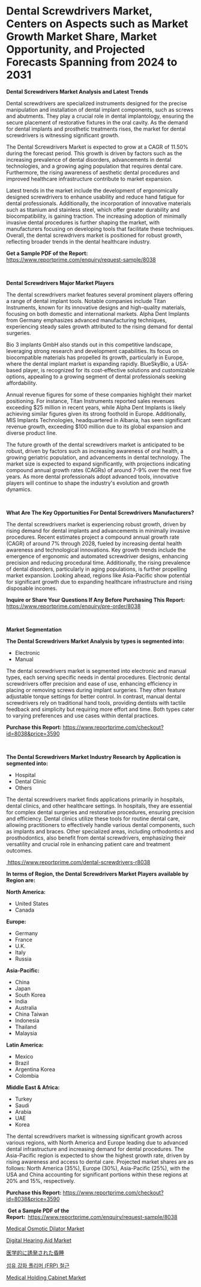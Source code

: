 <p><h1>Dental Screwdrivers Market, Centers on Aspects such as Market Growth Market Share, Market Opportunity, and Projected Forecasts Spanning from 2024 to 2031</h1></p><p><strong>Dental Screwdrivers Market Analysis and Latest Trends</strong></p>
<p><p>Dental screwdrivers are specialized instruments designed for the precise manipulation and installation of dental implant components, such as screws and abutments. They play a crucial role in dental implantology, ensuring the secure placement of restorative fixtures in the oral cavity. As the demand for dental implants and prosthetic treatments rises, the market for dental screwdrivers is witnessing significant growth.</p><p>The Dental Screwdrivers Market is expected to grow at a CAGR of 11.50% during the forecast period. This growth is driven by factors such as the increasing prevalence of dental disorders, advancements in dental technologies, and a growing aging population that requires dental care. Furthermore, the rising awareness of aesthetic dental procedures and improved healthcare infrastructure contribute to market expansion.</p><p>Latest trends in the market include the development of ergonomically designed screwdrivers to enhance usability and reduce hand fatigue for dental professionals. Additionally, the incorporation of innovative materials such as titanium and stainless steel, which offer greater durability and biocompatibility, is gaining traction. The increasing adoption of minimally invasive dental procedures is further shaping the market, with manufacturers focusing on developing tools that facilitate these techniques. Overall, the dental screwdrivers market is positioned for robust growth, reflecting broader trends in the dental healthcare industry.</p></p>
<p><strong>Get a Sample PDF of the Report:&nbsp;</strong> <a href="https://www.reportprime.com/enquiry/request-sample/8038">https://www.reportprime.com/enquiry/request-sample/8038</a></p>
<p>&nbsp;</p>
<p><strong>Dental Screwdrivers Major Market Players</strong></p>
<p><p>The dental screwdrivers market features several prominent players offering a range of dental implant tools. Notable companies include Titan Instruments, known for its innovative designs and high-quality materials, focusing on both domestic and international markets. Alpha Dent Implants from Germany emphasizes advanced manufacturing techniques, experiencing steady sales growth attributed to the rising demand for dental surgeries.</p><p>Bio 3 implants GmbH also stands out in this competitive landscape, leveraging strong research and development capabilities. Its focus on biocompatible materials has propelled its growth, particularly in Europe, where the dental implant market is expanding rapidly. BlueSkyBio, a USA-based player, is recognized for its cost-effective solutions and customizable options, appealing to a growing segment of dental professionals seeking affordability.</p><p>Annual revenue figures for some of these companies highlight their market positioning. For instance, Titan Instruments reported sales revenues exceeding $25 million in recent years, while Alpha Dent Implants is likely achieving similar figures given its strong foothold in Europe. Additionally, MIS Implants Technologies, headquartered in Albania, has seen significant revenue growth, exceeding $100 million due to its global expansion and diverse product line.</p><p>The future growth of the dental screwdrivers market is anticipated to be robust, driven by factors such as increasing awareness of oral health, a growing geriatric population, and advancements in dental technology. The market size is expected to expand significantly, with projections indicating compound annual growth rates (CAGRs) of around 7-9% over the next five years. As more dental professionals adopt advanced tools, innovative players will continue to shape the industry's evolution and growth dynamics.</p></p>
<p>&nbsp;</p>
<p><strong>What Are The Key Opportunities For Dental Screwdrivers Manufacturers?</strong></p>
<p><p>The dental screwdrivers market is experiencing robust growth, driven by rising demand for dental implants and advancements in minimally invasive procedures. Recent estimates project a compound annual growth rate (CAGR) of around 7% through 2028, fueled by increasing dental health awareness and technological innovations. Key growth trends include the emergence of ergonomic and automated screwdriver designs, enhancing precision and reducing procedural time. Additionally, the rising prevalence of dental disorders, particularly in aging populations, is further propelling market expansion. Looking ahead, regions like Asia-Pacific show potential for significant growth due to expanding healthcare infrastructure and rising disposable incomes.</p></p>
<p><strong>Inquire or Share Your Questions If Any Before Purchasing This Report:</strong> <a href="https://www.reportprime.com/enquiry/pre-order/8038">https://www.reportprime.com/enquiry/pre-order/8038</a></p>
<p>&nbsp;</p>
<p><strong>Market Segmentation</strong></p>
<p><strong>The Dental Screwdrivers Market Analysis by types is segmented into:</strong></p>
<p><ul><li>Electronic</li><li>Manual</li></ul></p>
<p><p>The dental screwdrivers market is segmented into electronic and manual types, each serving specific needs in dental procedures. Electronic dental screwdrivers offer precision and ease of use, enhancing efficiency in placing or removing screws during implant surgeries. They often feature adjustable torque settings for better control. In contrast, manual dental screwdrivers rely on traditional hand tools, providing dentists with tactile feedback and simplicity but requiring more effort and time. Both types cater to varying preferences and use cases within dental practices.</p></p>
<p><strong>Purchase this Report:&nbsp;</strong><a href="https://www.reportprime.com/checkout?id=8038&price=3590">https://www.reportprime.com/checkout?id=8038&price=3590</a></p>
<p>&nbsp;</p>
<p><strong>The Dental Screwdrivers Market Industry Research by Application is segmented into:</strong></p>
<p><ul><li>Hospital</li><li>Dental Clinic</li><li>Others</li></ul></p>
<p><p>The dental screwdrivers market finds applications primarily in hospitals, dental clinics, and other healthcare settings. In hospitals, they are essential for complex dental surgeries and restorative procedures, ensuring precision and efficiency. Dental clinics utilize these tools for routine dental care, allowing practitioners to effectively handle various dental components, such as implants and braces. Other specialized areas, including orthodontics and prosthodontics, also benefit from dental screwdrivers, emphasizing their versatility and crucial role in enhancing patient care and treatment outcomes.</p></p>
<p><a href="https://www.reportprime.com/dental-screwdrivers-r8038">&nbsp;https://www.reportprime.com/dental-screwdrivers-r8038</a></p>
<p><strong>In terms of Region, the Dental Screwdrivers Market Players available by Region are:</strong></p>
<p>
    <p> <strong> North America: </strong>
        <ul>
            <li>United States</li>
            <li>Canada</li>
        </ul>
        </p> 
    <p> <strong> Europe: </strong>
        <ul>
            <li>Germany</li>
            <li>France</li>
            <li>U.K.</li>
            <li>Italy</li>
            <li>Russia</li>
        </ul>
        </p> 
    <p> <strong> Asia-Pacific: </strong>
        <ul>
            <li>China</li>
            <li>Japan</li>
            <li>South Korea</li>
            <li>India</li>
            <li>Australia</li>
            <li>China Taiwan</li>
            <li>Indonesia</li>
            <li>Thailand</li>
            <li>Malaysia</li>
        </ul>
        </p> 
    <p> <strong> Latin America: </strong>
        <ul>
            <li>Mexico</li>
            <li>Brazil</li>
            <li>Argentina Korea</li>
            <li>Colombia</li>
        </ul>
        </p> 
    <p> <strong> Middle East & Africa: </strong>
        <ul>
            <li>Turkey</li>
            <li>Saudi</li>
            <li>Arabia</li>
            <li>UAE</li>
            <li>Korea</li>
        </ul>
    </p>
    </p>
<p><p>The dental screwdrivers market is witnessing significant growth across various regions, with North America and Europe leading due to advanced dental infrastructure and increasing demand for dental procedures. The Asia-Pacific region is expected to show the highest growth rate, driven by rising awareness and access to dental care. Projected market shares are as follows: North America (35%), Europe (30%), Asia-Pacific (25%), with the USA and China accounting for significant portions within these regions at 20% and 15%, respectively.</p></p>
<p><strong>Purchase this Report: </strong><a href="https://www.reportprime.com/checkout?id=8038&price=3590">https://www.reportprime.com/checkout?id=8038&price=3590</a></p>
<p>&nbsp;<strong>Get a Sample PDF of the Report:&nbsp;&nbsp;</strong><a href="https://www.reportprime.com/enquiry/request-sample/8038">https://www.reportprime.com/enquiry/request-sample/8038</a></p>
<p><strong></strong></p>
<p><p><a href="https://medium.com/@ryan.wilson8778/medical-osmotic-dilator-market-forecasts-market-trends-and-impact-analysis-2024-2031-9aa7305575d1">Medical Osmotic Dilator Market</a></p><p><a href="https://github.com/jeffreybishop26/Market-Research-Report-List-1/blob/main/digital-hearing-aid-market.md">Digital Hearing Aid Market</a></p><p><a href="https://medium.com/@olyy49keyt/medically-induced-coma-market-%E3%81%AF-%E3%82%B3%E3%82%B9%E3%83%88%E7%AE%A1%E7%90%86%E3%81%A8%E5%8A%B9%E7%8E%87%E5%90%91%E4%B8%8A%E3%82%92%E5%84%AA%E5%85%88%E3%81%97%E3%81%BE%E3%81%99-%E3%81%95%E3%82%89%E3%81%AB-%E5%A0%B1%E5%91%8A%E6%9B%B8%E3%81%AF%E5%B8%82%E5%A0%B4%E3%81%AE%E9%9C%80%E8%A6%81%E9%9D%A2%E3%81%A8%E4%BE%9B%E7%B5%A6%E9%9D%A2%E3%81%AE%E4%B8%A1%E6%96%B9%E3%82%92%E3%82%AB%E3%83%90%E3%83%BC%E3%81%97%E3%81%A6%E3%81%84%E3%81%BE%E3%81%99-medically-132eb9c02962">医学的に誘発された昏睡</a></p><p><a href="https://medium.com/@feliciasummers98/%EC%84%B8%EA%B3%84-fiber-reinforced-polymer-frp-rebars-market-%EC%9D%80-2024%EC%97%90%EC%84%9C-2031%EB%A1%9C-%EC%97%B0%ED%8F%89%EA%B7%A0-%EC%A6%9D%EA%B0%80%EC%9C%A8%EC%9D%84-%EB%B3%B4%EC%9D%BC-%EA%B2%83%EC%9C%BC%EB%A1%9C-%EC%98%88%EC%83%81%EB%90%A9%EB%8B%88%EB%8B%A4-e3dfd7e52524">섬유 강화 폴리머 (FRP) 철근</a></p><p><a href="https://issuu.com/reportprime-2/docs/medical-holding-cabinet-market-size_fa1d3bc7a9df5d">Medical Holding Cabinet Market</a></p></p>
